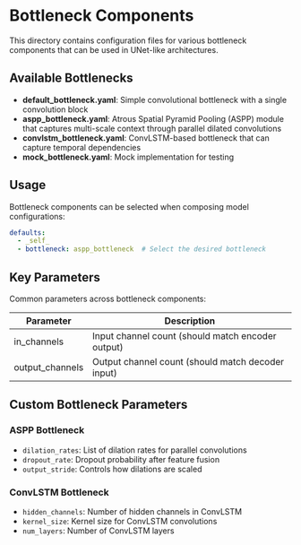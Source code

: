 # Bottleneck Components

This directory contains configuration files for various bottleneck components that can be used in UNet-like architectures.

## Available Bottlenecks

- **default_bottleneck.yaml**: Simple convolutional bottleneck with a single convolution block
- **aspp_bottleneck.yaml**: Atrous Spatial Pyramid Pooling (ASPP) module that captures multi-scale context through parallel dilated convolutions
- **convlstm_bottleneck.yaml**: ConvLSTM-based bottleneck that can capture temporal dependencies
- **mock_bottleneck.yaml**: Mock implementation for testing

## Usage

Bottleneck components can be selected when composing model configurations:

```yaml
defaults:
  - _self_
  - bottleneck: aspp_bottleneck  # Select the desired bottleneck
```

## Key Parameters

Common parameters across bottleneck components:

| Parameter | Description |
|-----------|-------------|
| in_channels | Input channel count (should match encoder output) |
| output_channels | Output channel count (should match decoder input) |

## Custom Bottleneck Parameters

### ASPP Bottleneck
- `dilation_rates`: List of dilation rates for parallel convolutions
- `dropout_rate`: Dropout probability after feature fusion
- `output_stride`: Controls how dilations are scaled

### ConvLSTM Bottleneck
- `hidden_channels`: Number of hidden channels in ConvLSTM
- `kernel_size`: Kernel size for ConvLSTM convolutions
- `num_layers`: Number of ConvLSTM layers 